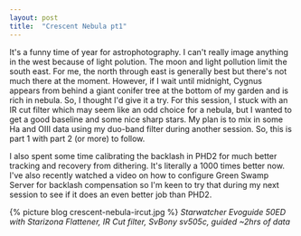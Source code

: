 ```yaml
---
layout: post
title:  "Crescent Nebula pt1"
---
```

It's a funny time of year for astrophotography. I can't really image anything in the west because of light polution. The moon and light pollution limit the south east. For me, the north through east is generally best but there's not much there at the moment. However, if I wait until midnight, Cygnus appears from behind a giant conifer tree at the bottom of my garden and is rich in nebula. So, I thought I'd give it a try. For this session, I stuck with an IR cut filter which may seem like an odd choice for a nebula, but I wanted to get a good baseline and some nice sharp stars. My plan is to mix in some Ha and OIII data using my duo-band filter during another session. So, this is part 1 with part 2 (or more) to follow.

I also spent some time calibrating the backlash in PHD2 for much better tracking and recovery from dithering. It's literally a 1000 times better now. I've also recently watched a video on how to configure Green Swamp Server for backlash compensation so I'm keen to try that during my next session to see if it does an even better job than PHD2.

{% picture blog crescent-nebula-ircut.jpg %}
_Starwatcher Evoguide 50ED with Starizona Flattener, IR Cut filter, SvBony sv505c, guided ~2hrs of data_

